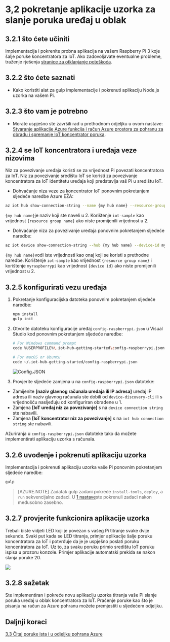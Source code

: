 <properties
 pageTitle="Pokretanje aplikacije uzorka za slanje poruka uređaj u oblak | Microsoft Azure"
 description="Uvođenje i pokretanje aplikacije za uzorak 3 Pi vaše Raspberry koja šalje poruke IoT koncentrator i titranja na LED."
 services="iot-hub"
 documentationCenter=""
 authors="shizn"
 manager="timlt"
 tags=""
 keywords=""/>

<tags
 ms.service="iot-hub"
 ms.devlang="multiple"
 ms.topic="article"
 ms.tgt_pltfrm="na"
 ms.workload="na"
 ms.date="10/21/2016"
 ms.author="xshi"/>

# <a name="32-run-sample-application-to-send-device-to-cloud-messages"></a>3,2 pokretanje aplikacije uzorka za slanje poruka uređaj u oblak

## <a name="321-what-you-will-do"></a>3.2.1 što ćete učiniti

Implementacija i pokrenite probna aplikacija na vašem Raspberry Pi 3 koje šalje poruke koncentratora za IoT. Ako zadovoljavate eventualne probleme, traženje rješenja [stranice za otklanjanje poteškoća](iot-hub-raspberry-pi-kit-node-troubleshooting.md).

## <a name="322-what-you-will-learn"></a>3.2.2 što ćete saznati

- Kako koristiti alat za gulp implementacije i pokrenuti aplikaciju Node.js uzorka na vašem Pi.

## <a name="323-what-you-need"></a>3.2.3 što vam je potrebno

- Morate uspješno ste završili rad u prethodnom odjeljku u ovom nastave: [Stvaranje aplikacije Azure funkcija i račun Azure prostora za pohranu za obradu i spremanje IoT koncentrator poruka](iot-hub-raspberry-pi-kit-node-lesson3-deploy-resource-manager-template.md).

## <a name="324-get-your-iot-hub-and-device-connection-strings"></a>3.2.4 se IoT koncentratora i uređaja veze nizovima

Niz za povezivanje uređaja koristi se za vrijednost Pi povezati koncentratora za IoT. Niz za povezivanje središtu IoT se koristi za povezivanje koncentratora za IoT identitetu uređaja koji predstavlja vaš Pi u središtu IoT.

- Dohvaćanje niza veze za koncentrator IoT ponovnim pokretanjem sljedeće naredbe Azure EŽA:

```bash
az iot hub show-connection-string --name {my hub name} --resource-group iot-sample
```

`{my hub name}`je naziv koji ste naveli u 2. Korištenje `iot-sample` kao vrijednost `{resource group name}` ako niste promijenili vrijednost u 2.

- Dohvaćanje niza za povezivanje uređaja ponovnim pokretanjem sljedeće naredbe:

```bash
az iot device show-connection-string --hub {my hub name} --device-id myraspberrypi --resource-group iot-sample
```

`{my hub name}`vodi iste vrijednosti kao onaj koji se koristi s prethodne naredbe. Korištenje `iot-sample` kao vrijednost `{resource group name}` i korištenje `myraspberrypi` kao vrijednost `{device id}` ako niste promijenili vrijednost u 2.

## <a name="325-configure-the-device-connection"></a>3.2.5 konfigurirati vezu uređaja

1. Pokretanje konfiguracijska datoteka ponovnim pokretanjem sljedeće naredbe:

    ```bash
    npm install
    gulp init
    ```

2. Otvorite datoteku konfiguracije uređaj `config-raspberrypi.json` u Visual Studio kod ponovnim pokretanjem sljedeće naredbe:

    ```bash
    # For Windows command prompt
    code %USERPROFILE%\.iot-hub-getting-started\config-raspberrypi.json
  
    # For macOS or Ubuntu
    code ~/.iot-hub-getting-started/config-raspberrypi.json
    ```

    ![Config.JSON](media/iot-hub-raspberry-pi-lessons/lesson3/config.png)

3. Provjerite sljedeće zamjena u na `config-raspberrypi.json` datoteke:

  - Zamijenite **[naziv glavnog računala uređaja ili IP adresa]** uređaj IP adresa ili naziv glavnog računala ste dobili od `device-discovery-cli` ili s vrijednošću nasljeđuju od konfiguriran obrađene u 1.
  - Zamjena **[IoT uređaj niz za povezivanje]** s na `device connection string` ste nabavili.
  - Zamjena **[IoT koncentrator niz za povezivanje]** s na `iot hub connection string` ste nabavili.

Ažuriranja u `config-raspberrypi.json` datoteke tako da možete implementirati aplikaciju uzorka s računala.

## <a name="326-deploy-and-run-the-sample-application"></a>3.2.6 uvođenje i pokrenuti aplikaciju uzorka

Implementacija i pokrenuti aplikaciju uzorka vaše Pi ponovnim pokretanjem sljedeće naredbe:

```bash
gulp
```

> [AZURE.NOTE] Zadatak gulp zadani pokreće `install-tools`, `deploy`, a `run` sekvencijalno zadaci. U [1 nastave](iot-hub-raspberry-pi-kit-node-lesson1-deploy-blink-app.md)ste pokrenuli zadaci nakon međusobno zasebno.

## <a name="327-verify-the-sample-application-works"></a>3.2.7 provjerite funkcionira aplikacije uzorka

Trebali biste vidjeti LED koji je povezan s vašeg Pi titranje svake dvije sekunde. Svaki put kada se LED titranja, primjer aplikacije šalje poruku koncentratora za IoT i potvrđuje da je je uspješno poslati poruku koncentratora za IoT. Uz to, za svaku poruku primio središtu IoT poruku ispisa u prozoru konzole. Primjer aplikacije automatski prekida se nakon slanja poruke 20.

![](media/iot-hub-raspberry-pi-lessons/lesson3/gulp_run.png)

## <a name="328-summary"></a>3.2.8 sažetak

Ste implementiran i pokreće novu aplikaciju uzorka titranja vaše Pi slanje poruka uređaj u oblak koncentratora za IoT. Praćenje poruke kao što je pisanju na račun za Azure pohranu možete premjestiti u sljedećem odjeljku.

## <a name="next-steps"></a>Daljnji koraci

[3,3 Čitaj poruke ista i u odjeljku pohrana Azure](iot-hub-raspberry-pi-kit-node-lesson3-read-table-storage.md)